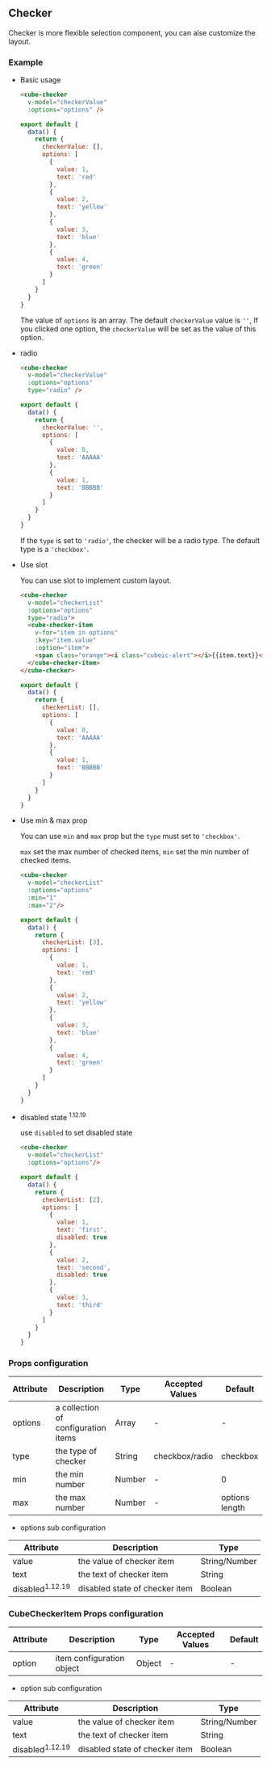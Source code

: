 ## Checker

Checker is more flexible selection component, you can alse customize the layout.

### Example

- Basic usage

  ```html
  <cube-checker
    v-model="checkerValue"
    :options="options" />
  ```
  ```js
  export default {
    data() {
      return {
        checkerValue: [],
        options: [
          {
            value: 1,
            text: 'red'
          },
          {
            value: 2,
            text: 'yellow'
          },
          {
            value: 3,
            text: 'blue'
          },
          {
            value: 4,
            text: 'green'
          }
        ]
      }
    }
  }
  ```
  The value of `options` is an array. The default `checkerValue` value is  `''`,
  If you clicked one option, the `checkerValue` will be set as the value of this option.

- radio

  ```html
  <cube-checker
    v-model="checkerValue"
    :options="options"
    type="radio" />
  ```
  ```js
  export default {
    data() {
      return {
        checkerValue: '',
        options: [
          {
            value: 0,
            text: 'AAAAA'
          },
          {
            value: 1,
            text: 'BBBBB'
          }
        ]
      }
    }
  }
  ```
  If the `type` is set to `'radio'`, the checker will be a radio type.
  The default type is a `'checkbox'`.

- Use slot

  You can use slot to implement custom layout.

  ```html
  <cube-checker
    v-model="checkerList"
    :options="options"
    type="radio">
    <cube-checker-item
      v-for="item in options"
      :key="item.value"
      :option="item">
      <span class="orange"><i class="cubeic-alert"></i>{{item.text}}</span>
    </cube-checker-item>
  </cube-checker>
  ```
  ```js
  export default {
    data() {
      return {
        checkerList: [],
        options: [
          {
            value: 0,
            text: 'AAAAA'
          },
          {
            value: 1,
            text: 'BBBBB'
          }
        ]
      }
    }
  }
  ```


- Use min & max prop

  You can use `min` and `max` prop but the `type` must set to `'checkbox'`.

  `max` set the max number of checked items, `min` set the min number of checked items.


  ```html
  <cube-checker
    v-model="checkerList"
    :options="options"
    :min="1"
    :max="2"/>
  ```
  ```js
  export default {
    data() {
      return {
        checkerList: [3],
        options: [
          {
            value: 1,
            text: 'red'
          },
          {
            value: 2,
            text: 'yellow'
          },
          {
            value: 3,
            text: 'blue'
          },
          {
            value: 4,
            text: 'green'
          }
        ]
      }
    }
  }
  ```


- disabled state <sup>1.12.19</sup>

  use `disabled`  to set disabled state


  ```html
  <cube-checker
    v-model="checkerList"
    :options="options"/>
  ```
  ```js
  export default {
    data() {
      return {
        checkerList: [2],
        options: [
          {
            value: 1,
            text: 'first',
            disabled: true
          },
          {
            value: 2,
            text: 'second',
            disabled: true
          },
          {
            value: 3,
            text: 'third'
          }
        ]
      }
    }
  }
  ```

### Props configuration

| Attribute | Description | Type | Accepted Values | Default |
| - | - | - | - | - |
| options | a collection of configuration items | Array | - | - |
| type | the type of checker | String | checkbox/radio | checkbox |
| min | the min number | Number | - | 0 |
| max | the max number | Number | - | options length |

* options sub configuration

| Attribute | Description | Type  |
| - | - | - |
| value | the value of checker item | String/Number |
| text | the text of checker item | String |
| disabled<sup>1.12.19</sup> | disabled state of checker item | Boolean |

### CubeCheckerItem Props configuration

| Attribute | Description | Type | Accepted Values | Default |
| - | - | - | - | - |
| option | item configuration object | Object | - | - |

* option sub configuration

| Attribute | Description | Type  |
| - | - | - |
| value | the value of checker item | String/Number |
| text | the text of checker item | String |
| disabled<sup>1.12.19</sup> | disabled state of checker item | Boolean |
